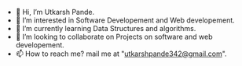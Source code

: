 - 👋 Hi, I’m Utkarsh Pande.
- 👀 I’m interested in Software Developement and Web developement.
- 🌱 I’m currently learning Data Structures and algorithms.
- 💞️ I’m looking to collaborate on Projects on software and web developement.
- 📫 How to reach me? mail me at "utkarshpande342@gmail.com".

<!---
UPande1/UPande1 is a ✨ special ✨ repository because its `README.md` (this file) appears on your GitHub profile.
You can click the Preview link to take a look at your changes.
--->
